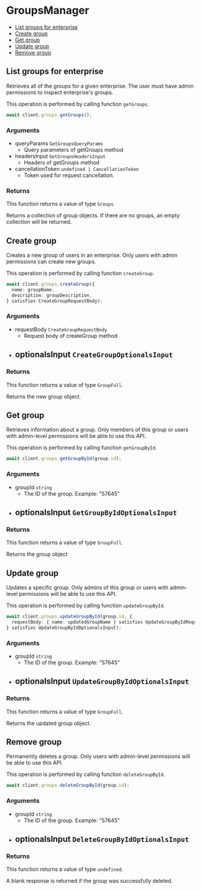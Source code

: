 # GroupsManager

- [List groups for enterprise](#list-groups-for-enterprise)
- [Create group](#create-group)
- [Get group](#get-group)
- [Update group](#update-group)
- [Remove group](#remove-group)

## List groups for enterprise

Retrieves all of the groups for a given enterprise. The user
must have admin permissions to inspect enterprise's groups.

This operation is performed by calling function `getGroups`.

```ts
await client.groups.getGroups();
```

### Arguments

- queryParams `GetGroupsQueryParams`
  - Query parameters of getGroups method
- headersInput `GetGroupsHeadersInput`
  - Headers of getGroups method
- cancellationToken `undefined | CancellationToken`
  - Token used for request cancellation.

### Returns

This function returns a value of type `Groups`.

Returns a collection of group objects. If there are no groups, an
empty collection will be returned.

## Create group

Creates a new group of users in an enterprise. Only users with admin
permissions can create new groups.

This operation is performed by calling function `createGroup`.

```ts
await client.groups.createGroup({
  name: groupName,
  description: groupDescription,
} satisfies CreateGroupRequestBody);
```

### Arguments

- requestBody `CreateGroupRequestBody`
  - Request body of createGroup method
- optionalsInput `CreateGroupOptionalsInput`
  -

### Returns

This function returns a value of type `GroupFull`.

Returns the new group object.

## Get group

Retrieves information about a group. Only members of this
group or users with admin-level permissions will be able to
use this API.

This operation is performed by calling function `getGroupById`.

```ts
await client.groups.getGroupById(group.id);
```

### Arguments

- groupId `string`
  - The ID of the group. Example: "57645"
- optionalsInput `GetGroupByIdOptionalsInput`
  -

### Returns

This function returns a value of type `GroupFull`.

Returns the group object

## Update group

Updates a specific group. Only admins of this
group or users with admin-level permissions will be able to
use this API.

This operation is performed by calling function `updateGroupById`.

```ts
await client.groups.updateGroupById(group.id, {
  requestBody: { name: updatedGroupName } satisfies UpdateGroupByIdRequestBody,
} satisfies UpdateGroupByIdOptionalsInput);
```

### Arguments

- groupId `string`
  - The ID of the group. Example: "57645"
- optionalsInput `UpdateGroupByIdOptionalsInput`
  -

### Returns

This function returns a value of type `GroupFull`.

Returns the updated group object.

## Remove group

Permanently deletes a group. Only users with
admin-level permissions will be able to use this API.

This operation is performed by calling function `deleteGroupById`.

```ts
await client.groups.deleteGroupById(group.id);
```

### Arguments

- groupId `string`
  - The ID of the group. Example: "57645"
- optionalsInput `DeleteGroupByIdOptionalsInput`
  -

### Returns

This function returns a value of type `undefined`.

A blank response is returned if the group was
successfully deleted.
